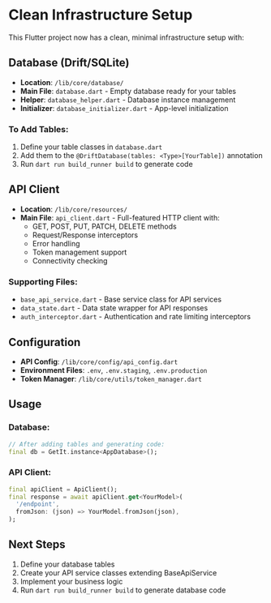 # Clean Infrastructure Setup

This Flutter project now has a clean, minimal infrastructure setup with:

## Database (Drift/SQLite)
- **Location**: `/lib/core/database/`
- **Main File**: `database.dart` - Empty database ready for your tables
- **Helper**: `database_helper.dart` - Database instance management
- **Initializer**: `database_initializer.dart` - App-level initialization

### To Add Tables:
1. Define your table classes in `database.dart`
2. Add them to the `@DriftDatabase(tables: <Type>[YourTable])` annotation
3. Run `dart run build_runner build` to generate code

## API Client
- **Location**: `/lib/core/resources/`
- **Main File**: `api_client.dart` - Full-featured HTTP client with:
  - GET, POST, PUT, PATCH, DELETE methods
  - Request/Response interceptors
  - Error handling
  - Token management support
  - Connectivity checking

### Supporting Files:
- `base_api_service.dart` - Base service class for API services
- `data_state.dart` - Data state wrapper for API responses
- `auth_interceptor.dart` - Authentication and rate limiting interceptors

## Configuration
- **API Config**: `/lib/core/config/api_config.dart`
- **Environment Files**: `.env`, `.env.staging`, `.env.production`
- **Token Manager**: `/lib/core/utils/token_manager.dart`

## Usage

### Database:
```dart
// After adding tables and generating code:
final db = GetIt.instance<AppDatabase>();
```

### API Client:
```dart
final apiClient = ApiClient();
final response = await apiClient.get<YourModel>(
  '/endpoint',
  fromJson: (json) => YourModel.fromJson(json),
);
```

## Next Steps
1. Define your database tables
2. Create your API service classes extending BaseApiService
3. Implement your business logic
4. Run `dart run build_runner build` to generate database code